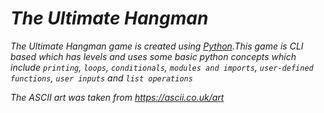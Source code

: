 # _The Ultimate Hangman_

_The Ultimate Hangman game is created using [Python](https://www.python.org).This game is CLI based which has levels and uses some basic python concepts which include `printing`, `loops`, `conditionals`, `modules and imports`, `user-defined functions`, `user inputs` and `list operations`_

_The ASCII art was taken from https://ascii.co.uk/art_